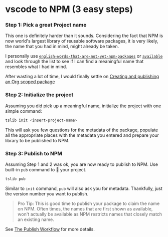 # vscode to NPM \(3 easy steps\)

### Step 1: Pick a great Project name

This one is definitely harder than it sounds. Considering the fact that NPM is now world's largest library of reusable software packages, it is very likely, the name that you had in mind, might already be taken.

I personally use [`english-words-that-are-not-yet-npm-packages`](https://www.npmjs.com/package/english-words-that-are-not-yet-npm-packages) or [`available`](https://www.npmjs.com/package/available) and look through the list to see if I can find a meaningful name that resembles what I had in mind.

After wasting a lot of time, I would finally settle on [Creating and publishing an Org scoped package](https://docs.npmjs.com/creating-and-publishing-an-org-scoped-package)

### Step 2: Initialize the project

Assuming you did pick up a meaningful name, initialize the project with one simple command:

```bash
tslib init <insert-project-name>
```

This will ask you few questions for the metadata of the package, populate all the appropriate places with the metadata you entered and prepare your library to be published to NPM.

### Step 3: Publish to NPM

Assuming Step 1 and 2 was ok, you are now ready to publish to NPM. Use built-in `pub` command to 🚀 your project.

```bash
tslib pub
```

Similar to `init` command, `pub` will also ask you for metadata. Thankfully, just the version number you want to publish.

> Pro Tip: This is good time to publish your package to claim the name on NPM. Often times, the names that are first shown as available, won't actually be available as NPM restricts names that closely match an existing name.

See [The Publish Workflow](publish-workflow.md) for more details.

